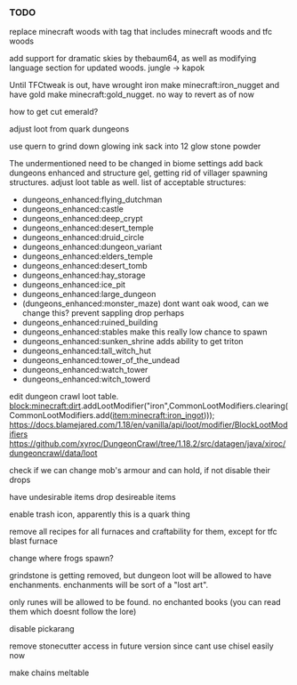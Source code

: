 ### TODO

replace minecraft woods with tag that includes minecraft woods and tfc woods

add support for dramatic skies by thebaum64, as well as modifying language section for updated woods. jungle -> kapok

Until TFCtweak is out, have wrought iron make minecraft:iron_nugget and have gold make minecraft:gold_nugget. no way to revert as of now

how to get cut emerald?

adjust loot from quark dungeons

use quern to grind down glowing ink sack into 12 glow stone powder

The undermentioned need to be changed in biome settings
add back dungeons enhanced and structure gel, getting rid of villager spawning structures. adjust loot table as well. list of acceptable structures:
* dungeons_enhanced:flying_dutchman
* dungeons_enhanced:castle
* dungeons_enhanced:deep_crypt
* dungeons_enhanced:desert_temple
* dungeons_enhanced:druid_circle
* dungeons_enhanced:dungeon_variant
* dungeons_enhanced:elders_temple
* dungeons_enhanced:desert_tomb
* dungeons_enhanced:hay_storage
* dungeons_enhanced:ice_pit
* dungeons_enhanced:large_dungeon
* (dungeons_enhanced:monster_maze) dont want oak wood, can we change this? prevent sappling drop perhaps
* dungeons_enhanced:ruined_building
* dungeons_enhanced:stables make this really low chance to spawn
* dungeons_enhanced:sunken_shrine adds ability to get triton
* dungeons_enhanced:tall_witch_hut
* dungeons_enhanced:tower_of_the_undead
* dungeons_enhanced:watch_tower
* dungeons_enhanced:witch_towerd

edit dungeon crawl loot table. 
<block:minecraft:dirt>.addLootModifier("iron",CommonLootModifiers.clearing(CommonLootModifiers.add(<item:minecraft:iron_ingot>)));
https://docs.blamejared.com/1.18/en/vanilla/api/loot/modifier/BlockLootModifiers
 https://github.com/xyroc/DungeonCrawl/tree/1.18.2/src/datagen/java/xiroc/dungeoncrawl/data/loot

 check if we can change mob's armour and can hold, if not disable their drops

 have undesirable items drop desireable items

 enable trash icon, apparently this is a quark thing

 remove all recipes for all furnaces and craftability for them, except for tfc blast furnace

 change where frogs spawn?

 grindstone is getting removed, but dungeon loot will be allowed to have enchanments. enchanments will be sort of a "lost art". 

 only runes will be allowed to be found. no enchanted books (you can read them which doesnt follow the lore)

 disable pickarang

 remove stonecutter access in future version since cant use chisel easily now

 make chains meltable